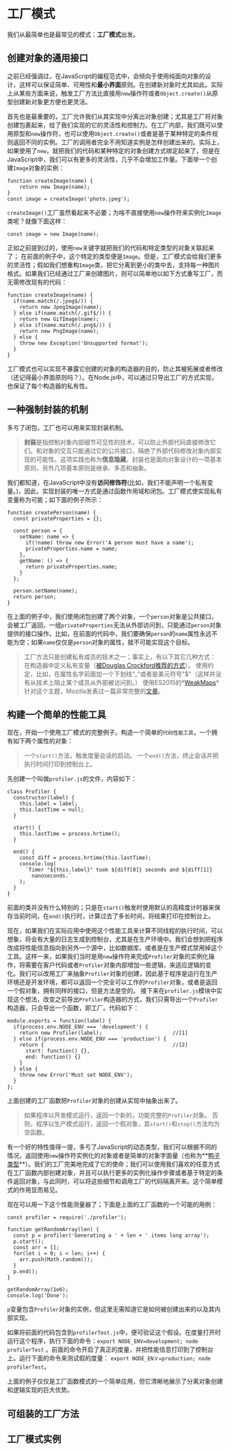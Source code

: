 # 工厂模式

我们从最简单也是最常见的模式：**工厂模式**出发。

## 创建对象的通用接口

之前已经强调过，在JavaScript的编程范式中，会倾向于使用纯面向对象的设计，这样可以保证简单、可用性和**最小界面**原则。在创建新对象时尤其如此。实际上从某些方面来说，触发工厂方法比直接用`new`操作符或者`Object.create()`从原型创建新对象更方便也更灵活。

首先也是最重要的，工厂允许我们从其实现中分离出对象创建；尤其是工厂将对象创建包裹起来，给了我们实现的它的灵活性和控制力。在工厂内部，我们既可以使用原型和`new`操作符，也可以使用`Object.create()`或者是基于某种特定的条件规则返回不同的实例。工厂的调用者完全不用知道实例是怎样创建出来的。实际上，如果使用了`new`，就把我们的代码和某种特定的对象创建方式绑定起来了，但是在JavaScript中，我们可以有更多的灵活性，几乎不会增加工作量。下面举一个创建`Image`对象的实例：

```
function createImage(name) {
    return new Image(name);
}
const image = createImage('photo.jpeg');
```

`createImage()`工厂虽然看起来不必要；为啥不直接使用`new`操作符来实例化`Image`类呢？就像下面这样：

```
const image = new Image(name);
```
正如之前提到过的，使用`new`关键字就把我们的代码和特定类型的对象关联起来了； 在前面的例子中，这个特定的类型便是`Image`。但是，工厂模式会给我们更多的灵活性；假如我们想重构`Image`类，把它分离到更小的类中去，支持每一种图片格式。如果我们已经通过工厂来创建图片，则可以简单地以如下方式重写工厂，而无需修改现有的代码：

```
function createImage(name) { 
  if(name.match(/.jpeg$/)) { 
    return new JpegImage(name); 
  } else if(name.match(/.gif$/)) { 
    return new GifImage(name); 
  } else if(name.match(/.png$/)) { 
    return new PngImage(name); 
  } else { 
    throw new Exception('Unsupported format'); 
  } 
} 
```
工厂模式也可以实现不暴露它创建的对象的构造器的目的，防止其被拓展或者修改（还记得最小界面原则吗？）。在Node.js中，可以通过只导出工厂的方式实现，也保证了每个构造器的私有性。


## 一种强制封装的机制

多亏了闭包，工厂也可以用来实现封装机制。

> **封装**是指控制对象内部细节可见性的技术，可以防止外部代码直接修改它们。和对象的交互只能通过它的公共接口，隔绝了外部代码修改对象内部实现的可能性。这项实践也称为**信息隐藏**。封装也是面向对象设计的一项基本原则，另外几项基本原则是继承、多态和抽象。

我们都知道，在JavaScript中没有**访问修饰符**(比如，我们不能声明一个私有变量。)，因此，实现封装的唯一方式是通过函数作用域和闭包。工厂模式使实现私有变量称为可能；如下面的例子所示：

```
function createPerson(name) { 
  const privateProperties = {}; 
 
  const person = { 
    setName: name => { 
      if(!name) throw new Error('A person must have a name'); 
      privateProperties.name = name; 
    }, 
    getName: () => { 
      return privateProperties.name; 
    } 
  }; 
 
  person.setName(name); 
  return person; 
} 
```

在上面的例子中，我们使用闭包创建了两个对象，一个`person`对象是公共接口，会被工厂返回，一组`privateProperties`无法从外部访问到，只能通过`person`对象提供的接口操作。比如，在前面的代码中，我们要确保`person`的`name`属性永远不能为空；如果`name`仅仅是`person`对象的属性，就不可能实现这个目标。

> 工厂方法只是创建私有成员的技术之一；事实上，有以下其它几种方式：
> 在构造器中定义私有变量（[被Douglas Crockford推荐的方式](http://javascript.crockford.com/private.html)）。
> 使用约定，比如，在属性名字前面加一个下划线“_”或者是美元符号"$"（这样并没有从技术上阻止某个成员从外部被访问到。）
> 使用ES2015的*[WeakMaps](http://fitzgeraldnick.com/2014/01/13/hiding-implementation-details-with-e6-weakmaps.html)*
> 针对这个主题，Mozilla发表过一篇非常完整的[文章](https://developer.mozilla.org/en-US/Add-ons/SDK/Guides/Contributor_s_Guide/Private_Properties)。

## 构建一个简单的性能工具

现在，开始一个使用工厂模式的完整例子。构造一个简单的`代码性能工具`，一个拥有如下两个属性的对象：

> 一个`start()`方法，触发度量会话的启动。
>一个`end()`方法，终止会话并把执行时间打印到控制台上。

先创建一个叫做`profiler.js`的文件，内容如下：

```
class Profiler { 
  constructor(label) { 
    this.label = label; 
    this.lastTime = null; 
  } 
 
  start() { 
    this.lastTime = process.hrtime(); 
  } 
 
  end() { 
    const diff = process.hrtime(this.lastTime); 
    console.log( 
      `Timer "${this.label}" took ${diff[0]} seconds and ${diff[1]} 
        nanoseconds.` 
    ); 
  } 
} 
```
前面的类并没有什么特别的；只是在`start()`触发时使用默认的高精度计时器来保存当前时间，在`end()`执行时，计算过去了多长时间，将结果打印在控制台上。

现在，如果我们在实际应用中使用这个性能工具来计算不同线程的执行时间，可以想象，将会有大量的日志生成到控制台，尤其是在生产环境中。我们会想到把程序改成将性能信息指向到另外一个源中，比如数据库，或者是在生产模式禁用掉这个工具。这样一来，如果我们当时是用`new`操作符来完成`Profiler`对象的实例化操作，将需要在客户代码或者`Profiler`对象内部增加一些逻辑，来适应逻辑的变化。我们可以改用工厂来抽象`Profiler`对象的创建，因此基于程序是运行在生产环境还是开发环境，都可以返回一个完全可以工作的`Profiler`对象，或者是返回一个假对象，拥有同样的接口，但是方法是空的。 接下来在`profiler.js`模块中实现这个想法，改变之前导出`Profiler`构造器的方式，我们只需导出一个`Profiler`构造器，只会导出一个函数，即工厂。代码如下：

```
module.exports = function(label) { 
  if(process.env.NODE_ENV === 'development') { 
    return new Profiler(label);                       //[1] 
  } else if(process.env.NODE_ENV === 'production') { 
    return {                                          //[2] 
      start: function() {}, 
      end: function() {} 
    } 
  } else { 
    throw new Error('Must set NODE_ENV'); 
  } 
}; 
```
上面创建的工厂函数把`Profiler`对象的创建从实现中抽象出来了。

> 如果程序以开发模式运行，返回一个新的，功能完整的`Profiler`对象。
> 否则，程序以生产模式运行，返回一个假对象，其`start()`和`stop()`方法均为空函数。

有一个好的特性值得一提，多亏了JavaScript的动态类型，我们可以根据不同的情况，返回使用`new`操作符实例化的对象或者是简单的对象字面量（也称为**[鸭子类型](https://en.wikipedia.org/wiki/Duck_typing)**）。我们的工厂完美地完成了它的使命；我们可以使用我们喜欢的任意方式在工厂函数内部创建对象，并且可以执行更多的实例化操作步骤或者基于特定的条件返回对象，与此同时，可以将这些细节和调用工厂的代码隔离开来。这个简单模式的作用显而易见。

现在可以用一下这个性能测量器了；下面是上面的工厂函数的一个可能的用例：

```
const profiler = require('./profiler'); 
 
function getRandomArray(len) { 
  const p = profiler('Generating a ' + len + ' items long array'); 
  p.start(); 
  const arr = []; 
  for(let i = 0; i < len; i++) { 
    arr.push(Math.random()); 
  } 
  p.end(); 
} 
 
getRandomArray(1e6); 
console.log('Done'); 
```

`p`变量包含`Profiler`对象的实例，但这里无需知道它是如何被创建出来的以及其内部实现。

如果将前面的代码包含到`profilerTest.js`中，便可验证这个假设。在度量打开时运行这个程序，执行下面的命令：`export NODE_ENV=development; node profilerTest` 。前面的命令开启了真正的度量，并把性能信息打印到了控制台上。运行下面的命令来测试假的度量： `export NODE_ENＶ=production; node profilerTest`。

上面的例子仅仅是工厂函数模式的一个简单应用，但它清晰地展示了分离对象创建和逻辑实现的巨大优势。



## 可组装的工厂方法

## 工厂模式实例